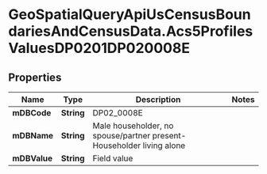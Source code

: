 # GeoSpatialQueryApiUsCensusBoundariesAndCensusData.Acs5ProfilesValuesDP0201DP020008E

## Properties

Name | Type | Description | Notes
------------ | ------------- | ------------- | -------------
**mDBCode** | **String** | DP02_0008E | 
**mDBName** | **String** | Male householder, no spouse/partner present- Householder living alone | 
**mDBValue** | **String** | Field value | 


